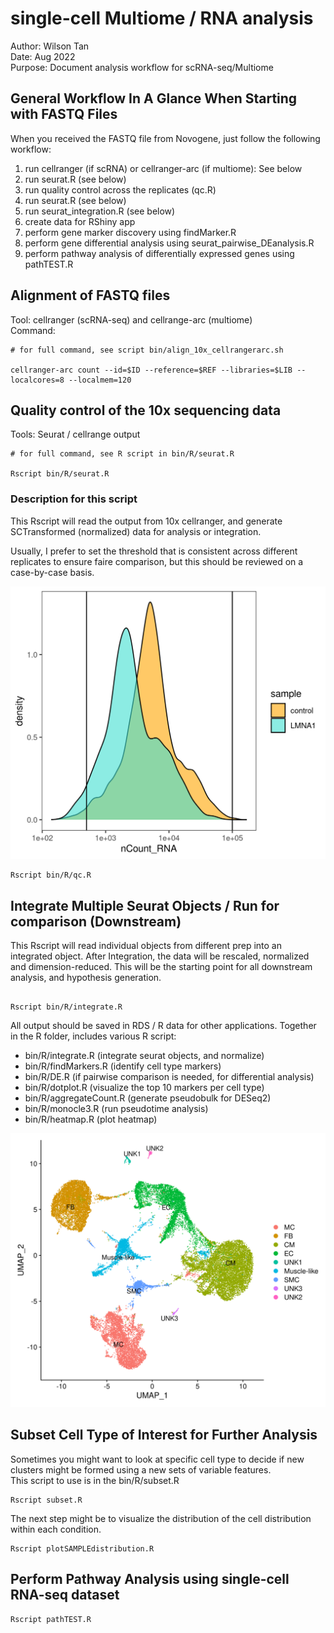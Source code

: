 # single-cell Multiome / RNA analysis  
Author: Wilson Tan  
Date: Aug 2022  
Purpose: Document analysis workflow for scRNA-seq/Multiome  

  
## General Workflow In A Glance When Starting with FASTQ Files  
When you received the FASTQ file from Novogene, just follow the following workflow:  
1. run cellranger (if scRNA) or cellranger-arc (if multiome): See below  
2. run seurat.R (see below)  
3. run quality control across the replicates (qc.R)  
4. run seurat.R (see below)  
5. run seurat_integration.R  (see below)  
6. create data for RShiny app  
7. perform gene marker discovery using findMarker.R  
8. perform gene differential analysis using seurat_pairwise_DEanalysis.R  
9. perform pathway analysis of differentially expressed genes using pathTEST.R  
  

  

## Alignment of FASTQ files  
Tool: cellranger (scRNA-seq) and cellrange-arc (multiome)  
Command:  
```
# for full command, see script bin/align_10x_cellrangerarc.sh

cellranger-arc count --id=$ID --reference=$REF --libraries=$LIB --localcores=8 --localmem=120

```  

  
## Quality control of the 10x sequencing data  
Tools: Seurat / cellrange output  
```
# for full command, see R script in bin/R/seurat.R

Rscript bin/R/seurat.R  

```  

### Description for this script  
This Rscript will read the output from 10x cellranger, and generate SCTransformed (normalized) data for analysis or integration.  

Usually, I prefer to set the threshold that is consistent across different replicates to ensure faire comparison, but this should be reviewed on a case-by-case basis.  

  
![Example QC of scRNA data](/images/QC.png)  
  
```  
Rscript bin/R/qc.R
```  
  
  
## Integrate Multiple Seurat Objects / Run for comparison (Downstream)  
This Rscript will read individual objects from different prep into an integrated object. After Integration, the data will be rescaled, normalized and dimension-reduced. This will be the starting point for all downstream analysis, and hypothesis generation.  

```  

Rscript bin/R/integrate.R

```  
  
All output should be saved in RDS / R data for other applications. Together in the R folder, includes various R script:  
- bin/R/integrate.R (integrate seurat objects, and normalize)  
- bin/R/findMarkers.R (identify cell type markers)  
- bin/R/DE.R (if pairwise comparison is needed, for differential analysis)  
- bin/R/dotplot.R (visualize the top 10 markers per cell type)  
- bin/R/aggregateCount.R (generate pseudobulk for DESeq2)  
- bin/R/monocle3.R (run pseudotime analysis)  
- bin/R/heatmap.R (plot heatmap)  
  
![Example QC of scRNA data](/images/UMAP.png)  



## Subset Cell Type of Interest for Further Analysis  
Sometimes you might want to look at specific cell type to decide if new clusters might be formed using a new sets of variable features.  
This script to use is in the bin/R/subset.R  
```  
Rscript subset.R
```    

The next step might be to visualize the distribution of the cell distribution within each condition.  
```
Rscript plotSAMPLEdistribution.R
```  
  
## Perform Pathway Analysis using single-cell RNA-seq dataset  
```  
Rscript pathTEST.R
```  
  

